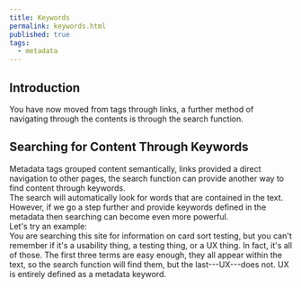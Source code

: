 ```yaml
---
title: Keywords
permalink: keywords.html
published: true
tags:
  - metadata
---
```

## Introduction  
You have now moved from tags through links, a further method of navigating through the contents is through the search function.    

## Searching for Content Through Keywords      
Metadata tags grouped content semantically, links provided a direct navigation to other pages, the search function can provide another way to find content through keywords.  
The search will automatically look for words that are contained in the text. However, if we go a step further and provide keywords defined in the metadata then searching can become even more powerful.  
Let's try an example:      
You are searching this site for information on card sort testing, but you can't remember if it's a usability thing, a testing thing, or a UX thing. In fact, it's all of those. The first three terms are easy enough, they all appear within the text, so the search function will find them, but the last---UX---does not. UX is entirely defined as a metadata keyword.    

